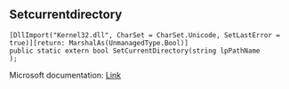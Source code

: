 ## Setcurrentdirectory

```
[DllImport("Kernel32.dll", CharSet = CharSet.Unicode, SetLastError = true)][return: MarshalAs(UnmanagedType.Bool)]
public static extern bool SetCurrentDirectory(string lpPathName
);
```

Microsoft documentation: [Link](https://docs.microsoft.com/en-us/windows/win32/api/winbase/nf-winbase-setcurrentdirectory)
